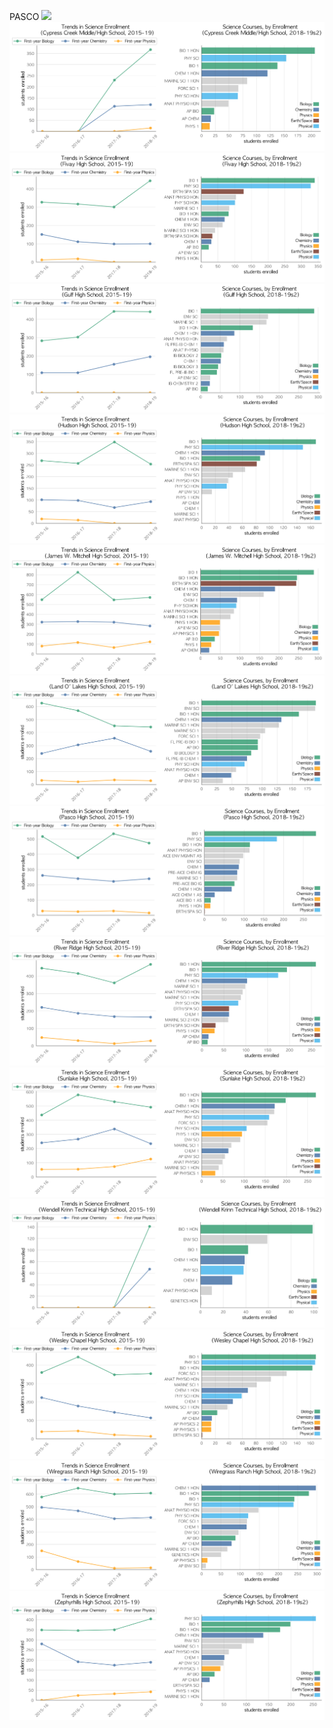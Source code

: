 PASCO
![](../School_plots/ANCLOTE.png)
![](../School_plots/PASCO/CYPRESS_CR.png)
![](../School_plots/PASCO/FIVAY.png)
![](../School_plots/PASCO/GULF.png)
![](../School_plots/PASCO/HUDSON.png)
![](../School_plots/PASCO/JAMES_W_MI.png)
![](../School_plots/PASCO/LAND_O'_LA.png)
![](../School_plots/PASCO/PASCO.png)
![](../School_plots/PASCO/RIVER_RIDG.png)
![](../School_plots/PASCO/SUNLAKE.png)
![](../School_plots/PASCO/WENDELL_KR.png)
![](../School_plots/PASCO/WESLEY_CHA.png)
![](../School_plots/PASCO/WIREGRASS_.png)
![](../School_plots/PASCO/ZEPHYRHILL.png)
